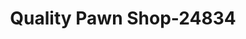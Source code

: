 ---
f_zip-code: 71857
f_state-code: AR
title: Quality Pawn Shop-24834
f_phone: 870-887-5796
f_city-only: Prescott
f_address: 131 West 1St Street North Prescott
f_location-unique-id: '24834'
slug: quality-pawn-shop-24834
updated-on: '2024-05-30T13:46:58.046Z'
created-on: '2024-05-30T13:36:59.803Z'
published-on: '2024-05-30T13:54:32.469Z'
f_city-state: cms/city/prescott-ar.md
f_company: cms/company/quality-pawn-shop.md
f_state: cms/state/arkansas.md
layout: '[payday-loan].html'
tags: payday-loan
---